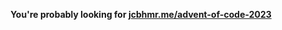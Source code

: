 <div align="center">

**You're probably looking for [jcbhmr.me/advent-of-code-2023]**

</div>

[jcbhmr.me/advent-of-code-2023]: https://jcbhmr.me/advent-of-code-2023/
